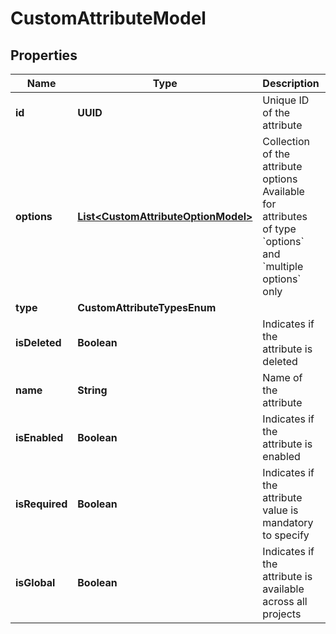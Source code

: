 

# CustomAttributeModel


## Properties

| Name | Type | Description | Notes |
|------------ | ------------- | ------------- | -------------|
|**id** | **UUID** | Unique ID of the attribute |  |
|**options** | [**List&lt;CustomAttributeOptionModel&gt;**](CustomAttributeOptionModel.md) | Collection of the attribute options     Available for attributes of type &#x60;options&#x60; and &#x60;multiple options&#x60; only |  |
|**type** | **CustomAttributeTypesEnum** |  |  |
|**isDeleted** | **Boolean** | Indicates if the attribute is deleted |  |
|**name** | **String** | Name of the attribute |  |
|**isEnabled** | **Boolean** | Indicates if the attribute is enabled |  |
|**isRequired** | **Boolean** | Indicates if the attribute value is mandatory to specify |  |
|**isGlobal** | **Boolean** | Indicates if the attribute is available across all projects |  |



